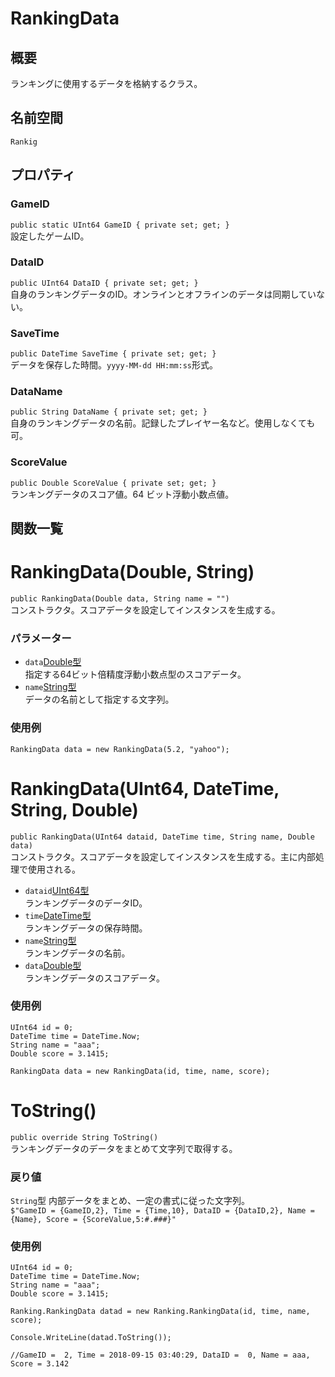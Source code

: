 # RankingData

## 概要
ランキングに使用するデータを格納するクラス。

## 名前空間
`Rankig`

## プロパティ
### GameID
`public static UInt64 GameID { private set; get; }`  
設定したゲームID。
### DataID
`public UInt64 DataID { private set; get; }`  
自身のランキングデータのID。オンラインとオフラインのデータは同期していない。
### SaveTime
`public DateTime SaveTime { private set; get; }`  
データを保存した時間。`yyyy-MM-dd HH:mm:ss`形式。
### DataName
`public String DataName { private set; get; }`  
自身のランキングデータの名前。記録したプレイヤー名など。使用しなくても可。
### ScoreValue
`public Double ScoreValue { private set; get; }`  
ランキングデータのスコア値。64 ビット浮動小数点値。

## 関数一覧



# RankingData(Double, String)
`public RankingData(Double data, String name = "")`  
コンストラクタ。スコアデータを設定してインスタンスを生成する。

### パラメーター
- `data`[Double型](https://docs.microsoft.com/ja-jp/dotnet/csharp/language-reference/keywords/double)  
指定する64ビット倍精度浮動小数点型のスコアデータ。
- `name`[String型](https://docs.microsoft.com/ja-jp/dotnet/api/system.string?redirectedfrom=MSDN&view=netframework-4.7.2)  
データの名前として指定する文字列。

### 使用例
```
RankingData data = new RankingData(5.2, "yahoo");
```

# RankingData(UInt64, DateTime, String, Double)
`public RankingData(UInt64 dataid, DateTime time, String name, Double data)`  
コンストラクタ。スコアデータを設定してインスタンスを生成する。主に内部処理で使用される。
　
- `dataid`[UInt64型](https://docs.microsoft.com/ja-jp/dotnet/api/system.uint64?redirectedfrom=MSDN&view=netframework-4.7.2)  
ランキングデータのデータID。
- `time`[DateTime型](https://docs.microsoft.com/ja-jp/dotnet/api/system.datetime?view=netframework-4.7.2)  
ランキングデータの保存時間。
- `name`[String型](https://docs.microsoft.com/ja-jp/dotnet/api/system.string?redirectedfrom=MSDN&view=netframework-4.7.2)  
ランキングデータの名前。
- `data`[Double型](https://docs.microsoft.com/ja-jp/dotnet/csharp/language-reference/keywords/double)  
ランキングデータのスコアデータ。

### 使用例
```
UInt64 id = 0;
DateTime time = DateTime.Now;
String name = "aaa";
Double score = 3.1415;

RankingData data = new RankingData(id, time, name, score);
```


# ToString()
`public override String ToString()`  
ランキングデータのデータをまとめて文字列で取得する。

### 戻り値
`String`型
内部データをまとめ、一定の書式に従った文字列。  
`$"GameID = {GameID,2}, Time = {Time,10}, DataID = {DataID,2}, Name = {Name}, Score = {ScoreValue,5:#.###}"`

### 使用例
```
UInt64 id = 0;
DateTime time = DateTime.Now;
String name = "aaa";
Double score = 3.1415;

Ranking.RankingData datad = new Ranking.RankingData(id, time, name, score);

Console.WriteLine(datad.ToString());

//GameID =  2, Time = 2018-09-15 03:40:29, DataID =  0, Name = aaa, Score = 3.142
```